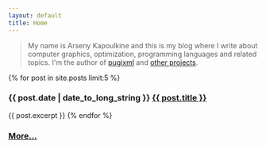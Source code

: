 ```yaml
---
layout: default
title: Home
---
```


> My name is Arseny Kapoulkine and this is my blog where I write about computer graphics, optimization, programming languages and related topics.
> I'm the author of <a href="http://pugixml.org">pugixml</a> and <a href="https://github.com/zeux/">other projects</a>.

{% for post in site.posts limit:5 %}
### {{ post.date | date_to_long_string }} <a href="{{ post.url }}">{{ post.title }}</a>
{{ post.excerpt }}
{% endfor %}

### [More...](/archives.html)